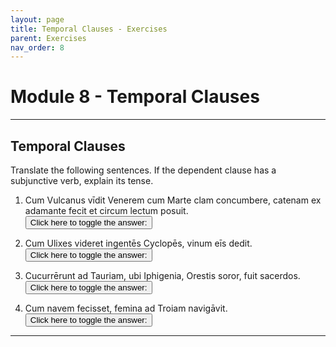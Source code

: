 ```yaml
---
layout: page
title: Temporal Clauses - Exercises
parent: Exercises
nav_order: 8
---
```


# Module 8 - Temporal Clauses

***

## Temporal Clauses

Translate the following sentences. If the dependent clause has a subjunctive verb, explain its tense.

1. Cum Vulcanus vīdit Venerem cum Marte clam concumbere, catenam ex adamante fecit et circum lectum posuit.  
<button onclick="toggleDisplay('prac1')">Click here to toggle the answer:</button> <span style="display: none;" id="prac1">When Vulcan saw that Venus was sleeping with Mars in secret, he made a chain out of adamant and placed it around the bed.</span>

2. Cum Ulixes videret ingentēs Cyclopēs, vinum eīs dedit.   
<button onclick="toggleDisplay('prac2')">Click here to toggle the answer:</button> <span style="display: none;" id="prac2">When Ulysses saw the giant Cyclopes, he gave them wine. Videret is imperfect subjunctive, representing an action contemporaneous with the independent clause.</span>

3. Cucurrērunt ad Tauriam, ubi Iphigenia, Orestis soror, fuit sacerdos.  
<button onclick="toggleDisplay('prac3')">Click here to toggle the answer:</button> <span style="display: none;" id="prac3">They ran to Tauria where Iphigenia, the sister of Orestis, was priest.</span>

4. Cum navem fecisset, femina ad Troiam navigāvit.  
<button onclick="toggleDisplay('prac4')">Click here to toggle the answer:</button> <span style="display: none;" id="prac4">After she had made a ship, the woman sailed to Troy. Fecisset is pluperfect subjunctive, representing an action completed prior to the independent clause.</span>

***

<script>
function toggleDisplay(id) {
  const el = document.getElementById(id);
  el.style.display = el.style.display === 'none' ? 'inline' : 'none';
}
</script>
